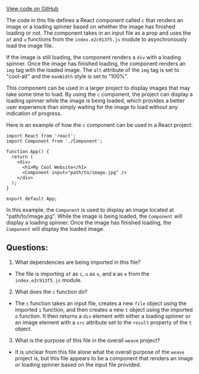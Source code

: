[View code on GitHub](https://github.com/wandb/weave/weave/frontend/assets/Component.58c548c4.js)

The code in this file defines a React component called `c` that renders an image or a loading spinner based on whether the image has finished loading or not. The component takes in an input file as a prop and uses the `af` and `u` functions from the `index.e2c913f5.js` module to asynchronously load the image file. 

If the image is still loading, the component renders a `div` with a loading spinner. Once the image has finished loading, the component renders an `img` tag with the loaded image. The `alt` attribute of the `img` tag is set to "cool-alt" and the `maxWidth` style is set to "100%". 

This component can be used in a larger project to display images that may take some time to load. By using the `c` component, the project can display a loading spinner while the image is being loaded, which provides a better user experience than simply waiting for the image to load without any indication of progress. 

Here is an example of how the `c` component can be used in a React project:

```
import React from 'react';
import Component from './Component';

function App() {
  return (
    <div>
      <h1>My Cool Website</h1>
      <Component input="path/to/image.jpg" />
    </div>
  );
}

export default App;
```

In this example, the `Component` is used to display an image located at "path/to/image.jpg". While the image is being loaded, the `Component` will display a loading spinner. Once the image has finished loading, the `Component` will display the loaded image.
## Questions: 
 1. What dependencies are being imported in this file?
- The file is importing `af` as `i`, `u` as `o`, and `W` as `e` from the `index.e2c913f5.js` module.

2. What does the `c` function do?
- The `c` function takes an input file, creates a new `file` object using the imported `i` function, and then creates a new `t` object using the imported `o` function. It then returns a `div` element with either a loading spinner or an image element with a `src` attribute set to the `result` property of the `t` object.

3. What is the purpose of this file in the overall `weave` project?
- It is unclear from this file alone what the overall purpose of the `weave` project is, but this file appears to be a component that renders an image or loading spinner based on the input file provided.